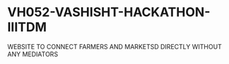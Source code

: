 # VH052-VASHISHT-HACKATHON-IIITDM
WEBSITE TO CONNECT  FARMERS AND MARKETSD DIRECTLY WITHOUT ANY MEDIATORS
